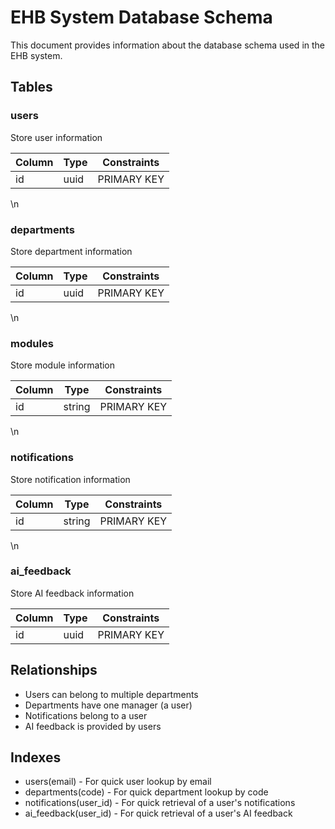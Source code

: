# EHB System Database Schema

This document provides information about the database schema used in the EHB system.

## Tables


### users

Store user information

| Column | Type | Constraints |
|--------|------|-------------|
| id | uuid | PRIMARY KEY |\n| email | string | UNIQUE |\n| name | string |  |\n| role | string |  |\n| created_at | timestamp |  |
\n
### departments

Store department information

| Column | Type | Constraints |
|--------|------|-------------|
| id | uuid | PRIMARY KEY |\n| name | string |  |\n| code | string | UNIQUE |\n| manager_id | uuid | REFERENCES users.id |\n| created_at | timestamp |  |
\n
### modules

Store module information

| Column | Type | Constraints |
|--------|------|-------------|
| id | string | PRIMARY KEY |\n| name | string |  |\n| api_endpoint | string |  |\n| version | string |  |\n| status | string |  |\n| registered_at | timestamp |  |\n| updated_at | timestamp |  |
\n
### notifications

Store notification information

| Column | Type | Constraints |
|--------|------|-------------|
| id | string | PRIMARY KEY |\n| user_id | uuid | REFERENCES users.id |\n| title | string |  |\n| message | string |  |\n| type | string |  |\n| read | boolean |  |\n| created_at | timestamp |  |
\n
### ai_feedback

Store AI feedback information

| Column | Type | Constraints |
|--------|------|-------------|
| id | uuid | PRIMARY KEY |\n| user_id | uuid | REFERENCES users.id |\n| prompt | string |  |\n| response | string |  |\n| rating | integer |  |\n| feedback | string |  |\n| created_at | timestamp |  |


## Relationships

- Users can belong to multiple departments
- Departments have one manager (a user)
- Notifications belong to a user
- AI feedback is provided by users

## Indexes

- users(email) - For quick user lookup by email
- departments(code) - For quick department lookup by code
- notifications(user_id) - For quick retrieval of a user's notifications
- ai_feedback(user_id) - For quick retrieval of a user's AI feedback
